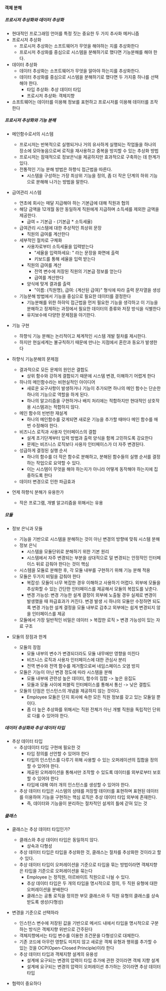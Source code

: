 #### 객체 분해

##### 프로시저 추상화와 데이터 추상화
- 현대적인 프로그래밍 언어를 특정 짓는 중요한 두 가지 추사화 메커니즘
- 프로시저 추상화
  - 프로시저 추상화는 소프트웨어가 무엇을 해야하는 지를 추상화한다
  - 프로시저 추상화를 중심으로 시스템을 분해하기로 했다면 기능분해를 해야 한다.
- 데이터 추상화
  - 데이터 추상화는 소프트웨어가 무엇을 알아야 하는지를 추상화한다.
  - 데이터 추상화를 중심으로 시스템을 분해하기로 했다면 두 가지중 하나를 선택해야 한다.
    - 타입 추상화: 추상 데이터 타입
    - 프로시저 추상화: 객체지향
- 소프트웨어는 데이터를 이용해 정보를 표현하고 프로시저를 이용해 데이터를 조작한다

##### 프로시저 추상화와 기능 분해
- 메인함수로서의 시스템
  - 프로시저는 반복적으로 실행되거나 거의 유사하게 실행되는 작업들을 하나의 장소에 모아놓음으로써 로직을 재사용하고 중복을 방지할 수 있는 추상화 방법
  - 프로시저는 잠재적으로 정보은닉을 제공하지만 효과적으로 구축하는 데 한계가 있다.
  - 전통적인 기능 분해 방법은 하향식 접근법을 따른다.
    - 시스템을 구성하는 가장 최상위 기능을 정의, 좀 더 작은 단계의 하위 기능으로 분해해 나가는 방법을 말한다.

- 급여관리 시스템
  - 연초에 회사는 매달 지급해야 하는 기본급에 대해 직원과 협의
  - 해당 금액을 12개월 동안 동일하게 직원에게 지급하며 소득세를 제외한 금액을 제공한다.
    - 급여 = 기본급 - (기본급 * 소득세율)
  - 급여관리 시스템에 대한 추상적인 최상위 문장
    - 직원의 급여를 계산한다
  - 세부적인 절차로 구체화
    - 사용자로부터 소득세율을 입력받는다
      - "세율을 입력하세요: " 라는 문장을 화면에 출력
      - 키보드를 통해 세율을 입력 받는다
    - 직원의 급여를 계산
      - 전역 변수에 저장된 직원의 기본급 정보를 얻는다
      - 급여를 계산한다
    - 양식에 맞게 결과를 출력
      - "이름: {직원명}, 급여: {계산된 급여}" 형식에 따라 출력 문자열을 생성
  - 기능분해 방법에서 기능을 중심으로 필요한 데이터를 결정한다
    - 기능분해를 위한 하햐익 접근법을 먼저 필요한 기능을 생각하고 이 기능을 분해하고 정제하는 과정에서 필요한 데이터의 종류와 저장 방식을 식별한다
    - 유지보수에 다양한 문제점을 야기한다.
- 기능 구현 
  - 하향식 기능 분해는 논리적이고 체계적인 시스템 개발 절차를 제시한다.
  - 하지만 현실세계는 불규칙하기 때문에 만나는 지점에서 혼란과 동요가 발생한다
- 하향식 기능분해의 문제점
  - 결과적으로 모든 문제의 원인은 결합도
    - 상위 함수와 강하게 결합되기 때문에 시스템 변경, 이해하기 어렵게 한다
  - 하나의 메인함수라는 비현실적인 아이디어
    - 새로운 요구사항이 발생하거나 기능이 추가되면 하나의 메인 함수는 단순한 하나의 기능으로 역할을 하게 된다.
    - 하나의 알고리즘을 구현하거나 배치 처리에는 적합하지만 현대적인 상호작용 시스템과는 적합하지 않다.
  - 메인 함수의 빈번한 재설계
    - 하나의 메인함수를 갖게되면 새로운 기능을 추가할 때마다 메인 함수를 매번 수정해야 한다.
  - 비즈니스 로직과 사용자 인터페이스의 결합
    - 설계 초기단계부터 입력 방법과 출력 양식을 함께 고민하도록 강요한다
    - 문제는 비즈니스 로직보다 사용자 인터페이스가 더 자주 변경된다.
  - 성급하게 결정된 실행 순서
    - 하나의 함수를 더 작은 함수로 분해하고, 분해된 함수들의 실행 순서를 결정하는 작업으로 요약할 수 있다.
    - 이는 시스템이 무엇을 해야 하는지가 아니라 어떻게 동작해야 하는지에 집중하도록 한다
  - 데이터 변경으로 인한 파급효과
		
- 언제 하향식 분해가 유용한가 
  - 작은 프로그램, 개별 알고리즘을 위해서는 유용

##### 모듈
- 정보 은닉과 모듈
  - 기능을 기반으로 시스템을 분해하는 것이 아닌 변경의 방향에 맞춰 시스템 분해
  - 정보 은닉
    - 시스템을 모듈단위로 분해하기 위한 기본 원리
    - 시스템에서 자주 변경되는 부분을 상대적으로 덜 변경되는 안정적인 인터페이스 뒤로 감춰야 한다는 것이 핵심
  - 시스템을 모듈로 분해한 후, 각 모듈 내부를 구현하기 위해 기능 분해 적용
  - 모듈은 두가지 비밀을 감춰야 한다
    - 복잡성: 모듈이 너무 복잡한 경우 이해하고 사용하기 어렵다. 외부에 모듈을 추상화할 수 있는 간단한 인터페이스를 제공해서 모듈의 복잡도를 낮춘다.
    - 변경 가능성: 변경 가능한 설계 결정이 외부에 노출될 경우 실제로 변경이 발생했을 때 파급효과가 커진다. 변경 발생 시 하나의 모듈만 수정하면 되도록 변경 가능한 설계 결정을 모듈 내부로 감추고 외부에는 쉽게 변경되지 않을 인터페이스를 제공
  - 모듈에서 가장 일반적인 비밀은 데이터 > 복잡한 로직 > 변경 가능성이 있는 자료 구조

- 모듈의 장점과 한계
  - 모듈의 장점
    - 모듈 내부의 변수가 변경되더라도 모듈 내무에만 영향을 미친다
    - 비즈니스 로직과 사용자 인터페이스에 대한 관심사 분리
    - 전역 변수와 전역 함수를 제거함으로써 네임스페이스 오염 방지
  - 모듈은 기능이 아닌 변경 정도에 따라 시스템을 분해
    - 모듈 내부에 관련성 높은 데이터, 함수의 집합 -> 높은 응집도
    - 모듈과 모듈 사이에 퍼블릭 인터페이스를 통해서 통신 -> 낮은 결합도
  - 모듈의 단점은 인스턴스의 개념을 제공하지 않는 것이다.
    - Employee 모듈은 단지 회사에 속한 모든 직원 정보를 갖고 있는 모듈일 뿐이다.
    - 좀 더 높은 추상화를 위해서는 직원 전체가 아닌 개별 직원을 독립적인 단위로 다룰 수 있어야 한다.

##### 데이터 추상화와 추상 데이터 타입

- 추상 데이터 타입
  - 추상데이터 타입 구현에 필요한 것
    - 타입 정의를 선언할 수 있어야 한다
    - 타입의 인스턴스를 다루기 위해 사용할 수 있는 오퍼레이션의 집합을 정의할 수 있어야 한다.
    - 제공된 오퍼레이션을 통해서만 조작할 수 있도록 데이터를 외부로부터 보호할 수 있어야 한다
    - 타입에 대해 여러 개의 인스턴스를 생성할 수 있어야 한다.
  - 추상 데이터 타입은 시스템의 상태를 저장할 데이터를 표현하며 표현된 데이터를 이용하여 기능을 구현하는 핵심 로직은 추상 데이터 타입 외부에 존재한다.
    - 즉, 데이터와 기능을이 분리하는 절차적인 설게의 틀에 갇혀 있는 것

##### 클래스
- 클래스는 추상 데이터 타입인가?
  - 클래스와 추상 데이터 타입은 동일하지 않다.
    - 상속과 다형성
  - 추상 데이터 타입은 타입을 추상화한 것, 클래스는 절차를 추상화한 것이라고 할 수 있다.
  - 추상 데이터 타입이 오퍼레이션을 기준으로 타입을 묶는 방법이라면 객체지향은 타입을 기준으로 오퍼레이션을 묶는다
    - Employee 는 정직원, 아르바이트 직원으로 나뉠 수 있다.
    - 추상 데이터 타입은 두 개의 타입을 명시적으로 정의, 두 직원 유형에 대한 오퍼레이션을 분배한다
    - 클래스는 공통 로직을 정의한 부모 클래스와 두 직원 유형의 클래스를 상속받도록 생성(다형성)

- 변경을 기준으로 선택하라
  - 인스턴스 변수에 저장된 값을 기반으로 메서드 내에서 타입을 명시적으로 구분하는 방식은 객체지향 위반으로 간주된다
  - 객체지향에서는 타입 변수를 이용한 조건문을 다형성으로 대체한다.
  - 기존 코드에 아무런 영향도 미치지 않고 새로운 객체 유형과 행위를 추가할 수 있는 것을 OCP(Open-Closed Principle)이라 한다
  - 추상 데이터 타입과 객체지향 설계의 유용성
    - 설계에 요구되는 변경의 압력이 타입 추가에 관한 것이라면 객체 지향 설계
    - 설계에 요구되는 변경의 압력이 오퍼레이션 추가하는 것이라면 추상 데이터 타입

- 협력이 중요하다
